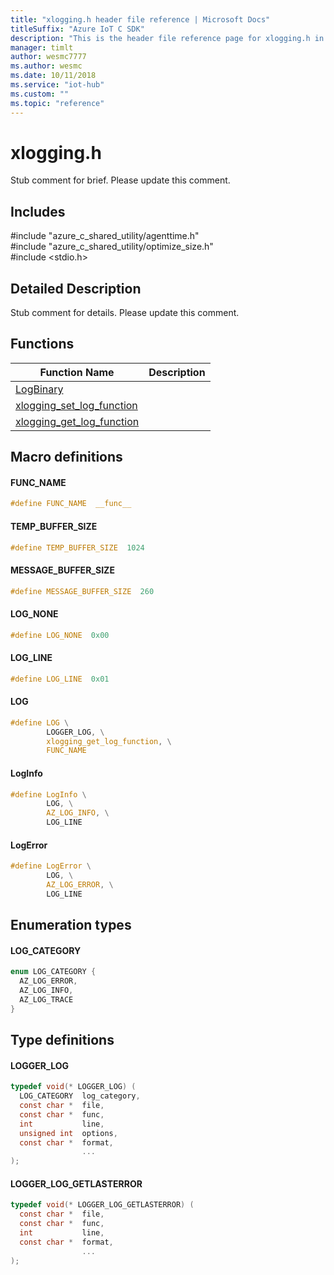 ```yaml
---                             
title: "xlogging.h header file reference | Microsoft Docs" 
titleSuffix: "Azure IoT C SDK"            
description: "This is the header file reference page for xlogging.h in the Azure IoT C SDK. This SDK is used with the Azure IoT Hub and Azure IoT Hub Device Provisioning Service"            
manager: timlt                 
author: wesmc7777              
ms.author: wesmc               
ms.date: 10/11/2018                    
ms.service: "iot-hub"             
ms.custom: ""                
ms.topic: "reference"        
---                            
```


# xlogging.h 

Stub comment for brief. Please update this comment.

## Includes

\#include "azure_c_shared_utility/agenttime.h"  
\#include "azure_c_shared_utility/optimize_size.h"  
\#include <stdio.h>  

## Detailed Description

Stub comment for details. Please update this comment.

## Functions

Function Name                  | Description                                
--------------------------------|---------------------------------------------
[LogBinary](./xlogging-h/logbinary.md)            | 
[xlogging_set_log_function](./xlogging-h/xlogging-set-log-function.md)            | 
[xlogging_get_log_function](./xlogging-h/xlogging-get-log-function.md)            | 

## Macro definitions

#### FUNC_NAME

```C
#define FUNC_NAME  __func__ 
```

#### TEMP_BUFFER_SIZE

```C
#define TEMP_BUFFER_SIZE  1024 
```

#### MESSAGE_BUFFER_SIZE

```C
#define MESSAGE_BUFFER_SIZE  260 
```

#### LOG_NONE

```C
#define LOG_NONE  0x00 
```

#### LOG_LINE

```C
#define LOG_LINE  0x01 
```

#### LOG

```C
#define LOG \
        LOGGER_LOG, \
        xlogging_get_log_function, \
        FUNC_NAME 
```

#### LogInfo

```C
#define LogInfo \
        LOG, \
        AZ_LOG_INFO, \
        LOG_LINE 
```

#### LogError

```C
#define LogError \
        LOG, \
        AZ_LOG_ERROR, \
        LOG_LINE 
```

## Enumeration types

#### LOG_CATEGORY

```C
enum LOG_CATEGORY {
  AZ_LOG_ERROR,
  AZ_LOG_INFO,
  AZ_LOG_TRACE
}
```

## Type definitions

#### LOGGER_LOG

```C
typedef void(* LOGGER_LOG) (
  LOG_CATEGORY  log_category,
  const char *  file,
  const char *  func,
  int           line,
  unsigned int  options,
  const char *  format,
                ...
);
```

#### LOGGER_LOG_GETLASTERROR

```C
typedef void(* LOGGER_LOG_GETLASTERROR) (
  const char *  file,
  const char *  func,
  int           line,
  const char *  format,
                ...
);
```

